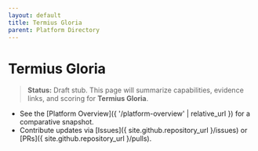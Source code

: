 ```yaml
---
layout: default
title: Termius Gloria
parent: Platform Directory
---
```


# Termius Gloria

> **Status:** Draft stub. This page will summarize capabilities, evidence links, and scoring for **Termius Gloria**.

- See the [Platform Overview]({ '/platform-overview' | relative_url }) for a comparative snapshot.
- Contribute updates via [Issues]({ site.github.repository_url }/issues) or [PRs]({ site.github.repository_url }/pulls).
